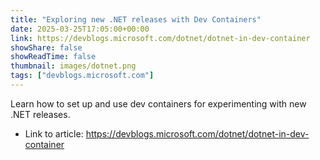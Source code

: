 ```yaml
---
title: "Exploring new .NET releases with Dev Containers"
date: 2025-03-25T17:05:00+00:00
link: https://devblogs.microsoft.com/dotnet/dotnet-in-dev-container
showShare: false
showReadTime: false
thumbnail: images/dotnet.png
tags: ["devblogs.microsoft.com"]
---
```

Learn how to set up and use dev containers for experimenting with new .NET releases.

- Link to article: https://devblogs.microsoft.com/dotnet/dotnet-in-dev-container